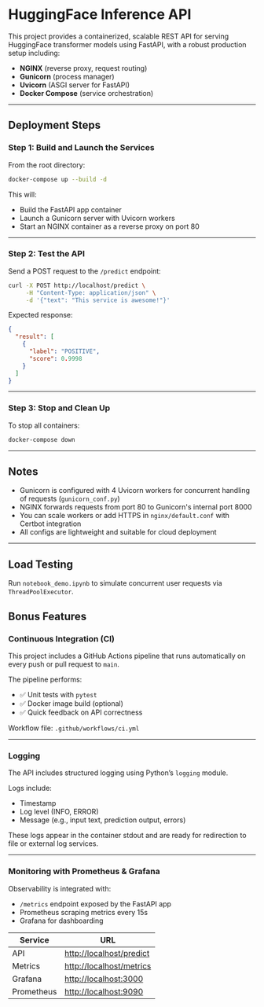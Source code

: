 # HuggingFace Inference API

This project provides a containerized, scalable REST API for serving HuggingFace transformer models using FastAPI, with a robust production setup including:

- **NGINX** (reverse proxy, request routing)
- **Gunicorn** (process manager)
- **Uvicorn** (ASGI server for FastAPI)
- **Docker Compose** (service orchestration)



---

## Deployment Steps

### Step 1: Build and Launch the Services

From the root directory:

```bash
docker-compose up --build -d
```

This will:
- Build the FastAPI app container
- Launch a Gunicorn server with Uvicorn workers
- Start an NGINX container as a reverse proxy on port 80

---

### Step 2: Test the API

Send a POST request to the `/predict` endpoint:

```bash
curl -X POST http://localhost/predict \
     -H "Content-Type: application/json" \
     -d '{"text": "This service is awesome!"}'
```

Expected response:

```json
{
  "result": [
    {
      "label": "POSITIVE",
      "score": 0.9998
    }
  ]
}
```

---

### Step 3: Stop and Clean Up

To stop all containers:

```bash
docker-compose down
```

---

## Notes

- Gunicorn is configured with 4 Uvicorn workers for concurrent handling of requests (`gunicorn_conf.py`)
- NGINX forwards requests from port 80 to Gunicorn's internal port 8000
- You can scale workers or add HTTPS in `nginx/default.conf` with Certbot integration
- All configs are lightweight and suitable for cloud deployment

---

## Load Testing

Run `notebook_demo.ipynb` to simulate concurrent user requests via `ThreadPoolExecutor`.

## Bonus Features


### Continuous Integration (CI)

This project includes a GitHub Actions pipeline that runs automatically on every push or pull request to `main`.

The pipeline performs:

* ✅ Unit tests with `pytest`
* ✅ Docker image build (optional)
* ✅ Quick feedback on API correctness

Workflow file: `.github/workflows/ci.yml`

---

###  Logging

The API includes structured logging using Python’s `logging` module.

Logs include:

* Timestamp
* Log level (INFO, ERROR)
* Message (e.g., input text, prediction output, errors)

These logs appear in the container stdout and are ready for redirection to file or external log services.

---

###  Monitoring with Prometheus & Grafana

Observability is integrated with:

* `/metrics` endpoint exposed by the FastAPI app
* Prometheus scraping metrics every 15s
* Grafana for dashboarding

| Service    | URL                                                  |
| ---------- | ---------------------------------------------------- |
| API        | [http://localhost/predict](http://localhost/predict) |
| Metrics    | [http://localhost/metrics](http://localhost/metrics) |
| Grafana    | [http://localhost:3000](http://localhost:3000)       |
| Prometheus | [http://localhost:9090](http://localhost:9090)       |

